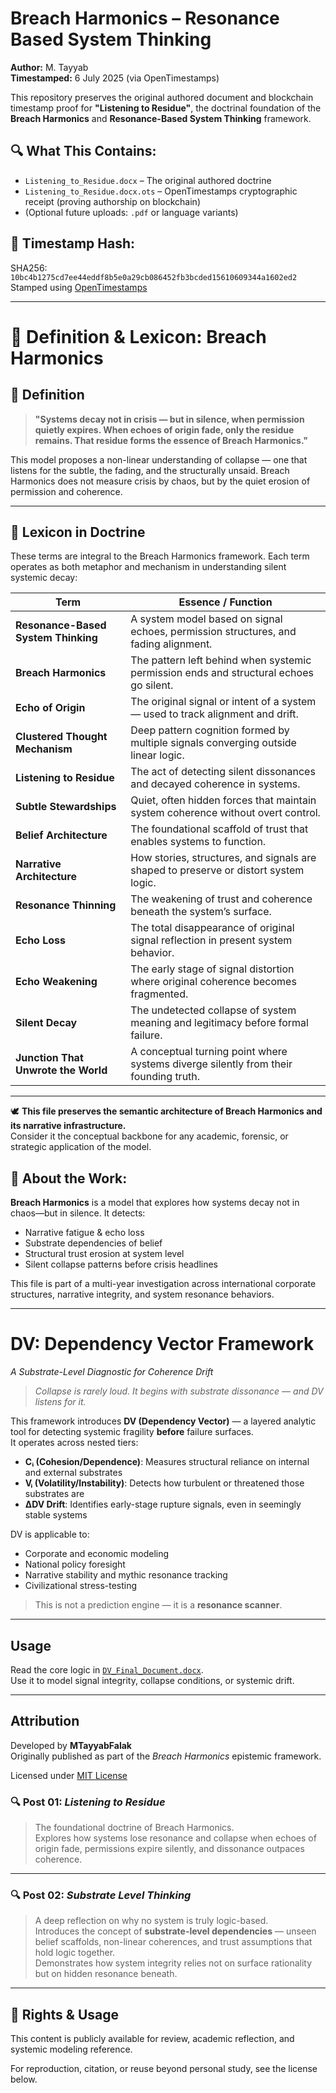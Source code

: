 # Breach Harmonics – Resonance Based System Thinking
**Author:** M. Tayyab  
**Timestamped:** 6 July 2025 (via OpenTimestamps)

This repository preserves the original authored document and blockchain timestamp proof for **"Listening to Residue"**, the doctrinal foundation of the **Breach Harmonics** and **Resonance-Based System Thinking** framework.

## 🔍 What This Contains:
- `Listening_to_Residue.docx` – The original authored doctrine
- `Listening_to_Residue.docx.ots` – OpenTimestamps cryptographic receipt (proving authorship on blockchain)
- (Optional future uploads: `.pdf` or language variants)

## 🔐 Timestamp Hash:
SHA256: `10bc4b1275cd7ee44eddf8b5e0a29cb086452fb3bcded15610609344a1602ed2`  
Stamped using [OpenTimestamps](https://opentimestamps.org/)

---
# 📖 Definition & Lexicon: Breach Harmonics

## 🧠 Definition

> **"Systems decay not in crisis — but in silence, when permission quietly expires. When echoes of origin fade, only the residue remains. That residue forms the essence of Breach Harmonics."**

This model proposes a non-linear understanding of collapse — one that listens for the subtle, the fading, and the structurally unsaid. Breach Harmonics does not measure crisis by chaos, but by the quiet erosion of permission and coherence.

---

## 🧬 Lexicon in Doctrine

These terms are integral to the Breach Harmonics framework. Each term operates as both metaphor and mechanism in understanding silent systemic decay:

| **Term**                         | **Essence / Function**                                                                 |
|----------------------------------|----------------------------------------------------------------------------------------|
| **Resonance-Based System Thinking** | A system model based on signal echoes, permission structures, and fading alignment.    |
| **Breach Harmonics**            | The pattern left behind when systemic permission ends and structural echoes go silent. |
| **Echo of Origin**              | The original signal or intent of a system — used to track alignment and drift.         |
| **Clustered Thought Mechanism** | Deep pattern cognition formed by multiple signals converging outside linear logic.     |
| **Listening to Residue**        | The act of detecting silent dissonances and decayed coherence in systems.              |
| **Subtle Stewardships**         | Quiet, often hidden forces that maintain system coherence without overt control.       |
| **Belief Architecture**         | The foundational scaffold of trust that enables systems to function.                   |
| **Narrative Architecture**      | How stories, structures, and signals are shaped to preserve or distort system logic.   |
| **Resonance Thinning**          | The weakening of trust and coherence beneath the system’s surface.                     |
| **Echo Loss**                   | The total disappearance of original signal reflection in present system behavior.      |
| **Echo Weakening**              | The early stage of signal distortion where original coherence becomes fragmented.      |
| **Silent Decay**                | The undetected collapse of system meaning and legitimacy before formal failure.        |
| **Junction That Unwrote the World** | A conceptual turning point where systems diverge silently from their founding truth.   |

---

🕊 **This file preserves the semantic architecture of Breach Harmonics and its narrative infrastructure.**  
Consider it the conceptual backbone for any academic, forensic, or strategic application of the model.



## 🧠 About the Work:

**Breach Harmonics** is a model that explores how systems decay not in chaos—but in silence. It detects:

- Narrative fatigue & echo loss  
- Substrate dependencies of belief  
- Structural trust erosion at system level  
- Silent collapse patterns before crisis headlines

This file is part of a multi-year investigation across international corporate structures, narrative integrity, and system resonance behaviors.

---
# DV: Dependency Vector Framework  
*A Substrate-Level Diagnostic for Coherence Drift*

> *Collapse is rarely loud. It begins with substrate dissonance — and DV listens for it.*

This framework introduces **DV (Dependency Vector)** — a layered analytic tool for detecting systemic fragility **before** failure surfaces.  
It operates across nested tiers:

- **Cᵢ (Cohesion/Dependence)**: Measures structural reliance on internal and external substrates  
- **Vᵢ (Volatility/Instability)**: Detects how turbulent or threatened those substrates are  
- **ΔDV Drift**: Identifies early-stage rupture signals, even in seemingly stable systems  

DV is applicable to:

- Corporate and economic modeling  
- National policy foresight  
- Narrative stability and mythic resonance tracking  
- Civilizational stress-testing

> This is not a prediction engine — it is a **resonance scanner**.

---

## Usage  
Read the core logic in [`DV_Final_Document.docx`](./DV_Final_Document.docx).  
Use it to model signal integrity, collapse conditions, or systemic drift.

---

## Attribution  
Developed by **MTayyabFalak**  
Originally published as part of the *Breach Harmonics* epistemic framework.

Licensed under [MIT License](./LICENSE.md)



### 🔍 Post 01: *Listening to Residue*

> The foundational doctrine of Breach Harmonics.  
> Explores how systems lose resonance and collapse when echoes of origin fade, permissions expire silently, and dissonance outpaces coherence.

---

### 🔍 Post 02: *Substrate Level Thinking*

> A deep reflection on why no system is truly logic-based.  
> Introduces the concept of **substrate-level dependencies** — unseen belief scaffolds, non-linear coherences, and trust assumptions that hold logic together.  
> Demonstrates how system integrity relies not on surface rationality but on hidden resonance beneath.

---


## 📜 Rights & Usage
This content is publicly available for review, academic reflection, and systemic modeling reference.

For reproduction, citation, or reuse beyond personal study, see the license below.

